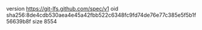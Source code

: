 version https://git-lfs.github.com/spec/v1
oid sha256:8de4cdb530aea4e45a42fbb522c6348fc9fd74de76e77c385e5f5b1f56639b8f
size 8554
